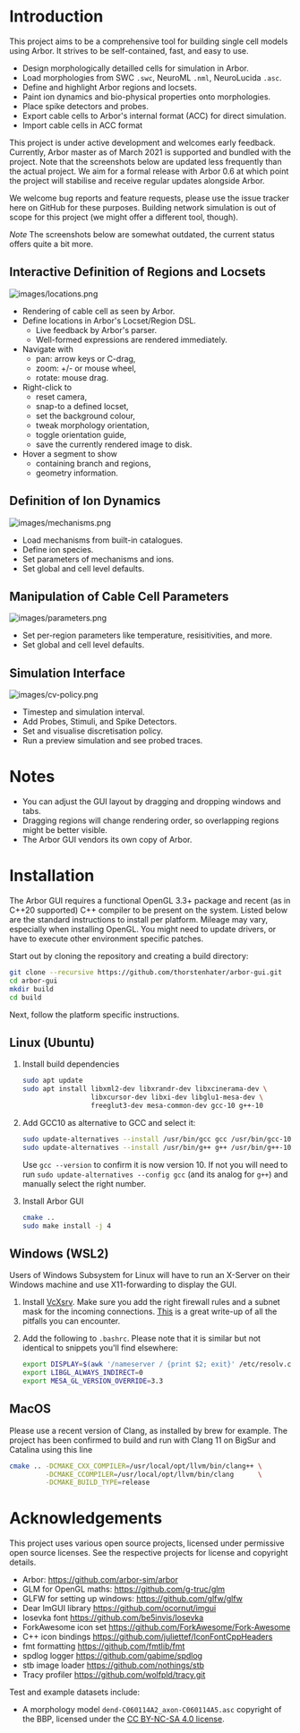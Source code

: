 # Introduction

This project aims to be a comprehensive tool for building single cell
models using Arbor. It strives to be self-contained, fast, and easy to
use.

-   Design morphologically detailled cells for simulation in Arbor.
-   Load morphologies from SWC `.swc`, NeuroML `.nml`, NeuroLucida
    `.asc`.
-   Define and highlight Arbor regions and locsets.
-   Paint ion dynamics and bio-physical properties onto morphologies.
-   Place spike detectors and probes.
-   Export cable cells to Arbor\'s internal format (ACC) for direct
    simulation.
-   Import cable cells in ACC format

This project is under active development and welcomes early feedback.
Currently, Arbor master as of March 2021 is supported and bundled with
the project. Note that the screenshots below are updated less frequently
than the actual project. We aim for a formal release with Arbor 0.6 at
which point the project will stabilise and receive regular updates
alongside Arbor.

We welcome bug reports and feature requests, please use the issue
tracker here on GitHub for these purposes. Building network simulation
is out of scope for this project (we might offer a different tool,
though).

*Note* The screenshots below are somewhat outdated, the current
status offers quite a bit more.

## Interactive Definition of Regions and Locsets

![images/locations.png](images/locations.png)

-   Rendering of cable cell as seen by Arbor.
-   Define locations in Arbor\'s Locset/Region DSL.
    -   Live feedback by Arbor\'s parser.
    -   Well-formed expressions are rendered immediately.
-   Navigate with
    -   pan: arrow keys or C-drag,
    -   zoom: +/- or mouse wheel,
    -   rotate: mouse drag.
-   Right-click to
    -   reset camera,
    -   snap-to a defined locset,
    -   set the background colour,
    -   tweak morphology orientation,
    -   toggle orientation guide,
    -   save the currently rendered image to disk.
-   Hover a segment to show
    -   containing branch and regions,
    -   geometry information.

## Definition of Ion Dynamics

![images/mechanisms.png](images/mechanisms.png)

-   Load mechanisms from built-in catalogues.
-   Define ion species.
-   Set parameters of mechanisms and ions.
-   Set global and cell level defaults.

## Manipulation of Cable Cell Parameters

![images/parameters.png](images/parameters.png)

-   Set per-region parameters like temperature, resisitivities, and
    more.
-   Set global and cell level defaults.

## Simulation Interface

![images/cv-policy.png](images/cv-policy.png)

-   Timestep and simulation interval.
-   Add Probes, Stimuli, and Spike Detectors.
-   Set and visualise discretisation policy.
-   Run a preview simulation and see probed traces.

# Notes

-   You can adjust the GUI layout by dragging and dropping windows and
    tabs.
-   Dragging regions will change rendering order, so overlapping regions
    might be better visible.
-   The Arbor GUI vendors its own copy of Arbor.

# Installation

The Arbor GUI requires a functional OpenGL 3.3+ package and recent (as
in C++20 supported) C++ compiler to be present on the system. Listed
below are the standard instructions to install per platform. Mileage may
vary, especially when installing OpenGL. You might need to update
drivers, or have to execute other environment specific patches.

Start out by cloning the repository and creating a build directory:

```bash
git clone --recursive https://github.com/thorstenhater/arbor-gui.git
cd arbor-gui 
mkdir build
cd build
```
Next, follow the platform specific instructions.

## Linux (Ubuntu)

1.  Install build dependencies
    ``` bash
    sudo apt update 
    sudo apt install libxml2-dev libxrandr-dev libxcinerama-dev \
                     libxcursor-dev libxi-dev libglu1-mesa-dev \
                     freeglut3-dev mesa-common-dev gcc-10 g++-10
    ```
2.  Add GCC10 as alternative to GCC and select it:
    ``` bash
    sudo update-alternatives --install /usr/bin/gcc gcc /usr/bin/gcc-10 10
    sudo update-alternatives --install /usr/bin/g++ g++ /usr/bin/g++-10 10
    ```
    Use `gcc --version` to confirm it is now version 10. If not you will
    need to run `sudo update-alternatives --config gcc` (and its analog for
    `g++`) and manually select the right number.

3.  Install Arbor GUI
    ```bash
    cmake .. 
    sudo make install -j 4
    ```

## Windows (WSL2)

Users of Windows Subsystem for Linux will have to run an X-Server on
their Windows machine and use X11-forwarding to display the GUI.

1.  Install [VcXsrv](https://sourceforge.net/projects/vcxsrv/).
    Make sure you add the right firewall rules and a subnet mask for the
    incoming connections.
    [This](https://github.com/cascadium/wsl-windows-toolbar-launcher#firewall-rules)
    is a great write-up of all the pitfalls you can encounter.

2.  Add the following to `.bashrc`. Please note that it is similar
    but not identical to snippets you\'ll find elsewhere:
    ```bash
    export DISPLAY=$(awk '/nameserver / {print $2; exit}' /etc/resolv.conf 2\>/dev/null):0 
    export LIBGL_ALWAYS_INDIRECT=0
    export MESA_GL_VERSION_OVERRIDE=3.3
    ```
    
## MacOS

Please use a recent version of Clang, as installed by brew for example.
The project has been confirmed to build and run with Clang 11 on BigSur
and Catalina using this line

```bash
cmake .. -DCMAKE_CXX_COMPILER=/usr/local/opt/llvm/bin/clang++ \
         -DCMAKE_CCOMPILER=/usr/local/opt/llvm/bin/clang      \
         -DCMAKE_BUILD_TYPE=release
```
# Acknowledgements

This project uses various open source projects, licensed under
permissive open source licenses. See the respective projects for license
and copyright details.

-   Arbor: <https://github.com/arbor-sim/arbor>
-   GLM for OpenGL maths: <https://github.com/g-truc/glm>
-   GLFW for setting up windows: <https://github.com/glfw/glfw>
-   Dear ImGUI library <https://github.com/ocornut/imgui>
-   Iosevka font <https://github.com/be5invis/Iosevka>
-   ForkAwesome icon set <https://github.com/ForkAwesome/Fork-Awesome>
-   C++ icon bindings <https://github.com/juliettef/IconFontCppHeaders>
-   fmt formatting <https://github.com/fmtlib/fmt>
-   spdlog logger <https://github.com/gabime/spdlog>
-   stb image loader <https://github.com/nothings/stb>
-   Tracy profiler <https://github.com/wolfpld/tracy.git>

Test and example datasets include:

-   A morphology model `dend-C060114A2_axon-C060114A5.asc` copyright of
    the BBP, licensed under the [CC BY-NC-SA 4.0
    license](https://creativecommons.org/licenses/by-nc-sa/4.0/).
